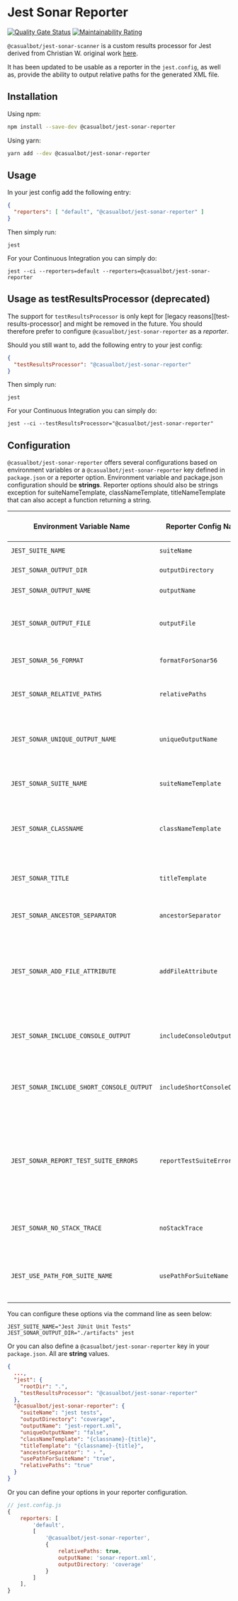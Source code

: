 # Jest Sonar Reporter

[![Quality Gate Status](https://sonarcloud.io/api/project_badges/measure?project=CasualBot_jest-sonar-reporter&metric=alert_status)](https://sonarcloud.io/summary/new_code?id=CasualBot_jest-sonar-reporter)
[![Maintainability Rating](https://sonarcloud.io/api/project_badges/measure?project=CasualBot_jest-sonar-reporter&metric=sqale_rating)](https://sonarcloud.io/summary/new_code?id=CasualBot_jest-sonar-reporter)

`@casualbot/jest-sonar-scanner` is a custom results processor for Jest derived from Christian W. original work [here](https://github.com/3dmind/jest-sonar-reporter).

It has been updated to be usable as a reporter in the `jest.config`, as well as, provide the ability to output relative paths for the generated XML file.  

## Installation

Using npm:

```bash
npm install --save-dev @casualbot/jest-sonar-reporter
```

Using yarn:

```bash
yarn add --dev @casualbot/jest-sonar-reporter
```

## Usage
In your jest config add the following entry:
```JSON
{
  "reporters": [ "default", "@casualbot/jest-sonar-reporter" ]
}
```

Then simply run:

```shell
jest
```

For your Continuous Integration you can simply do:
```shell
jest --ci --reporters=default --reporters=@casualbot/jest-sonar-reporter
```

## Usage as testResultsProcessor (deprecated)
The support for `testResultsProcessor` is only kept for [legacy reasons][test-results-processor] and might be removed in the future. 
You should therefore prefer to configure `@casualbot/jest-sonar-reporter` as a _reporter_.

Should you still want to, add the following entry to your jest config:
```JSON
{
  "testResultsProcessor": "@casualbot/jest-sonar-reporter"
}
```

Then simply run:

```shell
jest
```

For your Continuous Integration you can simply do:
```shell
jest --ci --testResultsProcessor="@casualbot/jest-sonar-reporter"
```

## Configuration

`@casualbot/jest-sonar-reporter` offers several configurations based on environment variables or a `@casualbot/jest-sonar-reporter` key defined in `package.json` or a reporter option.
Environment variable and package.json configuration should be **strings**.
Reporter options should also be strings exception for suiteNameTemplate, classNameTemplate, titleNameTemplate that can also accept a function returning a string.

| Environment Variable Name | Reporter Config Name| Description | Default | Possible Injection Values
|---|---|---|---|---|
| `JEST_SUITE_NAME` | `suiteName` | `name` attribute of `<testsuites>` | `"jest tests"` | N/A
| `JEST_SONAR_OUTPUT_DIR` | `outputDirectory` | Directory to save the output. | `process.cwd()` | N/A
| `JEST_SONAR_OUTPUT_NAME` | `outputName` | File name for the output. | `"jest-report.xml"` | N/A
| `JEST_SONAR_OUTPUT_FILE` | `outputFile` | Fullpath for the output. If defined, `outputDirectory` and `outputName` will be overridden | `undefined` | N/A
| `JEST_SONAR_56_FORMAT` | `formatForSonar56` | Will generate the xml report for Sonar 5.6 | `false` | N/A
| `JEST_SONAR_RELATIVE_PATHS` | `relativePaths` | Will use relative paths when generating the xml report | `false` | N/A
| `JEST_SONAR_UNIQUE_OUTPUT_NAME` | `uniqueOutputName` | Create unique file name for the output `jest-sonar-report-${uuid}.xml`, overrides `outputName` | `false` | N/A
| `JEST_SONAR_SUITE_NAME` | `suiteNameTemplate` | Template string for `name` attribute of the `<testsuite>`. | `"{title}"` | `{title}`, `{filepath}`, `{filename}`, `{displayName}`
| `JEST_SONAR_CLASSNAME` | `classNameTemplate` | Template string for the `classname` attribute of `<testcase>`. | `"{classname} {title}"` | `{classname}`, `{title}`, `{suitename}`, `{filepath}`, `{filename}`, `{displayName}`
| `JEST_SONAR_TITLE` | `titleTemplate` | Template string for the `name` attribute of `<testcase>`. | `"{classname} {title}"` | `{classname}`, `{title}`, `{filepath}`, `{filename}`, `{displayName}`
| `JEST_SONAR_ANCESTOR_SEPARATOR` | `ancestorSeparator` | Character(s) used to join the `describe` blocks. | `" "` | N/A
| `JEST_SONAR_ADD_FILE_ATTRIBUTE` | `addFileAttribute` | Add file attribute to the output. This config is primarily for Circle CI. This setting provides richer details but may break on other CI platforms. Must be a string. | `"false"` | N/A
| `JEST_SONAR_INCLUDE_CONSOLE_OUTPUT` | `includeConsoleOutput` | Adds console output to any testSuite that generates stdout during a test run. | `false` | N/A
| `JEST_SONAR_INCLUDE_SHORT_CONSOLE_OUTPUT` | `includeShortConsoleOutput` | Adds short console output (only message value) to any testSuite that generates stdout during a test run. | `false` | N/A
| `JEST_SONAR_REPORT_TEST_SUITE_ERRORS` | `reportTestSuiteErrors` | Reports test suites that failed to execute altogether as `error`. _Note:_ since the suite name cannot be determined from files that fail to load, it will default to file path.| `false` | N/A
| `JEST_SONAR_NO_STACK_TRACE` | `noStackTrace` | Omit stack traces from test failure reports, similar to `jest --noStackTrace` | `false` | N/A 
| `JEST_USE_PATH_FOR_SUITE_NAME` | `usePathForSuiteName` | **DEPRECATED. Use `suiteNameTemplate` instead.** Use file path as the `name` attribute of `<testsuite>` | `"false"` | N/A


You can configure these options via the command line as seen below:

```shell
JEST_SUITE_NAME="Jest JUnit Unit Tests" JEST_SONAR_OUTPUT_DIR="./artifacts" jest
```

Or you can also define a `@casualbot/jest-sonar-reporter` key in your `package.json`.  All are **string** values.

```json
{
  ...,
  "jest": {
    "rootDir": ".",
    "testResultsProcessor": "@casualbot/jest-sonar-reporter"
  },
  "@casualbot/jest-sonar-reporter": {
    "suiteName": "jest tests",
    "outputDirectory": "coverage",
    "outputName": "jest-report.xml",
    "uniqueOutputName": "false",
    "classNameTemplate": "{classname}-{title}",
    "titleTemplate": "{classname}-{title}",
    "ancestorSeparator": " › ",
    "usePathForSuiteName": "true",
    "relativePaths": "true"
  }
}
```

Or you can define your options in your reporter configuration.

```js
// jest.config.js
{
    reporters: [
        'default', 
        [ 
            '@casualbot/jest-sonar-reporter',
            {
                relativePaths: true,
                outputName: 'sonar-report.xml',
                outputDirectory: 'coverage'
            }
        ]
    ],
}
```

